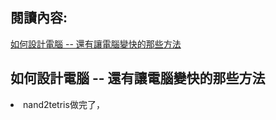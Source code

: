## 閱讀內容:<br>
[如何設計電腦 -- 還有讓電腦變快的那些方法](https://www.slideshare.net/ccckmit/ss-85466673)

## 如何設計電腦 -- 還有讓電腦變快的那些方法

<li>nand2tetris做完了，

